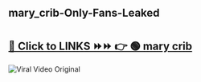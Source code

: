 
 ## mary_crib-Only-Fans-Leaked

# <h2><a href="https://clipsfans.com/mary_crib&ref=git">🔗 Click to LINKS ⏩⏩ 👉 🟢 mary crib </a></h2>

<a href="https://clipsfans.com/mary_crib&ref=git" rel="nofollow" data-target="animated-image.originalLink"><img src="https://i.ibb.co.com/xMMVF88/686577567.gif" alt="Viral Video Original" style="max-width: 100%; display: inline-block;" data-target="animated-image.originalImage"></a>

